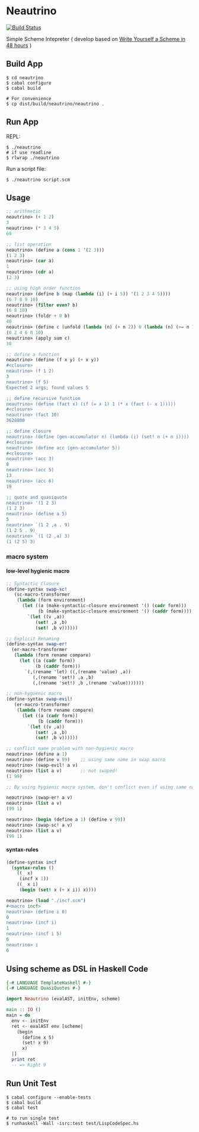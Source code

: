 # Neautrino

[![Build Status](https://travis-ci.org/hyone/neautrino.png?branch=master)](https://travis-ci.org/hyone/neautrino)

Simple Scheme Intepreter
( develop based on [Write Yourself a Scheme in 48 hours](http://jonathan.tang.name/files/scheme_in_48/tutorial/overview.html>) )

## Build App 

    $ cd neautrino
    $ cabal configure
    $ cabal build

    # For convenience
    $ cp dist/build/neautrino/neautrino .

## Run App

REPL:

    $ ./neautrino
    # if use readline
    $ rlwrap ./neautrino

Run a script file:

    $ ./neautrino script.scm

## Usage

```scheme
;; arithmetic
neautrino> (+ 1 2)
3
neautrino> (* 3 4 5)
60

;; list operation
neautrino> (define a (cons 1 '(2 3)))
(1 2 3)
neautrino> (car a)
1
neautrino> (cdr a)
(2 3)

;; using high order function
neautrino> (define b (map (lambda (i) (+ i 5)) '(1 2 3 4 5))))
(6 7 8 9 10)
neautrino> (filter even? b)
(6 8 10)
neautrino> (foldr + 0 b)
40
neautrino> (define c (unfold (lambda (n) (+ n 2)) 0 (lambda (n) (>= n 10))))
(0 2 4 6 8 10)
neautrino> (apply sum c)
30

;; define a function
neautrino> (define (f x y) (+ x y))
#<closure>
neautrino> (f 1 2)
3
neautrino> (f 5)
Expected 2 args; found values 5

;; define recursive function
neautrino> (define (fact x) (if (= x 1) 1 (* x (fact (- x 1)))))
#<closure>
neautrino> (fact 10)
3628800

;; define closure
neautrino> (define (gen-accumulator n) (lambda (i) (set! n (+ n i))))
#<closure>
neautrino> (define acc (gen-accumulator 5))
#<closure>
neautrino> (acc 3)
8
neautrino> (acc 5)
13
neautrino> (acc 6)
19

;; quote and quasiquote
neautrino> '(1 2 3)
(1 2 3)
neautrino> (define a 5)
5
neautrino> `(1 2 ,a . 9)
(1 2 5 . 9)
neautrino> `(1 (2 ,a) 3)
(1 (2 5) 3)
```

### macro system

#### low-level hygienic macro

```scheme
;; Syntactic Closure
(define-syntax swap-sc! 
   (sc-macro-transformer 
    (lambda (form environment) 
      (let ((a (make-syntactic-closure environment '() (cadr form))) 
            (b (make-syntactic-closure environment '() (caddr form)))) 
        `(let ((v ,a)) 
           (set! ,a ,b) 
           (set! ,b v))))))

;; Explicit Renaming
(define-syntax swap-er!
  (er-macro-transformer
   (lambda (form rename compare)
     (let ((a (cadr form))
           (b (caddr form)))
       `(,(rename 'let) ((,(rename 'value) ,a))
          (,(rename 'set!) ,a ,b)
          (,(rename 'set!) ,b ,(rename 'value)))))))

;; non-hygienic macro
(define-syntax swap-evil! 
   (er-macro-transformer 
    (lambda (form rename compare) 
      (let ((a (cadr form)) 
            (b (caddr form)))
        `(let ((v ,a)) 
           (set! ,a ,b) 
           (set! ,b v))))))
```

```scheme
;; conflict name problem with non-hygienic macro
neautrino> (define a 1)
neautrino> (define v 99)    ;; using same name in swap macro
neautrino> (swap-evil! a v)
neautrino> (list a v)       ;; not swaped!
(1 99)

;; By using hygienic macro system, don't conflict even if using same name

neautrino> (swap-er! a v)
neautrino> (list a v)
(99 1)

neautrino> (begin (define a 1) (define v 99))
neautrino> (swap-sc! a v)
neautrino> (list a v)
(99 1)
```

#### syntax-rules

```scheme
(define-syntax incf
  (syntax-rules ()
    ((_ x)
     (incf x 1))
    ((_ x i)
     (begin (set! x (+ x i)) x))))
```

```scheme
neautrino> (load "./incf.scm")
#<macro incf>
neautrino> (define i 0)
0
neautrino> (incf i)
1
neautrino> (incf i 5)
6
neautrino> i
6
```

## Using scheme as DSL in Haskell Code
```haskell
{-# LANGUAGE TemplateHaskell #-}
{-# LANGUAGE QuasiQuotes #-}

import Neautrino (evalAST, initEnv, scheme)

main :: IO ()
main = do
  env <- initEnv
  ret <- evalAST env [scheme|
    (begin
      (define x 5)
      (set! x 9)
      x)
  |]
  print ret
  -- => Right 9
```

## Run Unit Test

    $ cabal configure --enable-tests
    $ cabal build
    $ cabal test

    # to run single test
    $ runhaskell -Wall -isrc:test test/LispCodeSpec.hs
